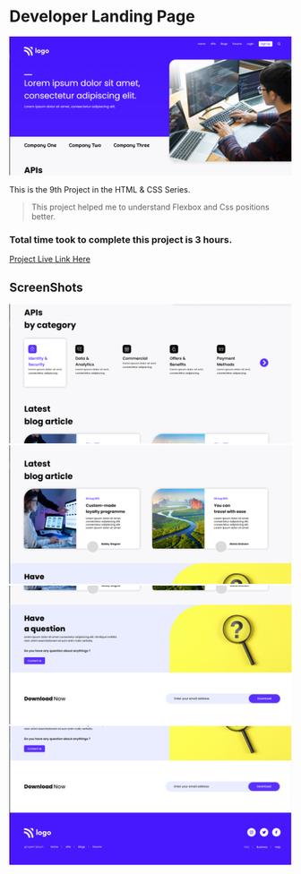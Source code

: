 # Developer Landing Page

![Project 9](./Screenshots/9.PNG)

This is the 9th Project in the HTML & CSS Series.

> This project helped me to understand Flexbox and Css positions better.

### Total time took to complete this project is 3 hours.

[Project Live Link Here](https://developerlp.netlify.app/)

## ScreenShots

![Project 9](./Screenshots/9-2.PNG)
![Project 9](./Screenshots/9-3.PNG)
![Project 9](./Screenshots/9-4.PNG)
![Project 9](./Screenshots/9-5.PNG)